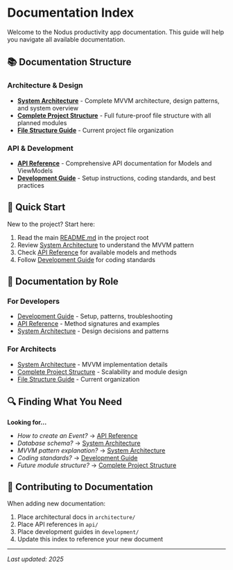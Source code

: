# Documentation Index

Welcome to the Nodus productivity app documentation. This guide will help you navigate all available documentation.

## 📚 Documentation Structure

### Architecture & Design
- **[System Architecture](architecture/ARCHITECTURE.md)** - Complete MVVM architecture, design patterns, and system overview
- **[Complete Project Structure](COMPLETE_PROJECT_STRUCTURE.md)** - Full future-proof file structure with all planned modules
- **[File Structure Guide](FILE_STRUCTURE.md)** - Current project file organization

### API & Development
- **[API Reference](api/API_REFERENCE.md)** - Comprehensive API documentation for Models and ViewModels
- **[Development Guide](development/DEVELOPMENT.md)** - Setup instructions, coding standards, and best practices

## 🚀 Quick Start

New to the project? Start here:
1. Read the main [README.md](../README.md) in the project root
2. Review [System Architecture](architecture/ARCHITECTURE.md) to understand the MVVM pattern
3. Check [API Reference](api/API_REFERENCE.md) for available models and methods
4. Follow [Development Guide](development/DEVELOPMENT.md) for coding standards

## 📖 Documentation by Role

### For Developers
- [Development Guide](development/DEVELOPMENT.md) - Setup, patterns, troubleshooting
- [API Reference](api/API_REFERENCE.md) - Method signatures and examples
- [System Architecture](architecture/ARCHITECTURE.md) - Design decisions and patterns

### For Architects
- [System Architecture](architecture/ARCHITECTURE.md) - MVVM implementation details
- [Complete Project Structure](COMPLETE_PROJECT_STRUCTURE.md) - Scalability and module design
- [File Structure Guide](FILE_STRUCTURE.md) - Current organization

## 🔍 Finding What You Need

**Looking for...**
- *How to create an Event?* → [API Reference](api/API_REFERENCE.md#eventviewmodel)
- *Database schema?* → [System Architecture](architecture/ARCHITECTURE.md#database-design)
- *MVVM pattern explanation?* → [System Architecture](architecture/ARCHITECTURE.md#mvvm-architecture)
- *Coding standards?* → [Development Guide](development/DEVELOPMENT.md#coding-standards)
- *Future module structure?* → [Complete Project Structure](COMPLETE_PROJECT_STRUCTURE.md)

## 📝 Contributing to Documentation

When adding new documentation:
1. Place architectural docs in `architecture/`
2. Place API references in `api/`
3. Place development guides in `development/`
4. Update this index to reference your new document

---

*Last updated: 2025*

